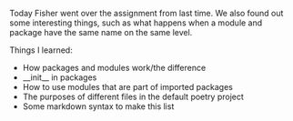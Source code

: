 Today Fisher went over the assignment from last time. We also found out some interesting things, such as what happens when a module and package have the same name on the same level.

Things I learned:
- How packages and modules work/the difference
- \_\_init\_\_ in packages
- How to use modules that are part of imported packages
- The purposes of different files in the default poetry project
- Some markdown syntax to make this list